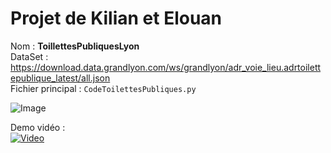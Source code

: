 # Projet de Kilian et Elouan

Nom : **ToillettesPubliquesLyon**<br>
DataSet : https://download.data.grandlyon.com/ws/grandlyon/adr_voie_lieu.adrtoilettepublique_latest/all.json<br>
Fichier principal : `CodeToilettesPubliques.py`

![Image](https://i.imgur.com/2roK70J.png)

Demo vidéo :<br>
[![Video](https://img.youtube.com/vi/aX5o3Upv-1U/0.jpg)](https://www.youtube.com/watch?v=aX5o3Upv-1U)